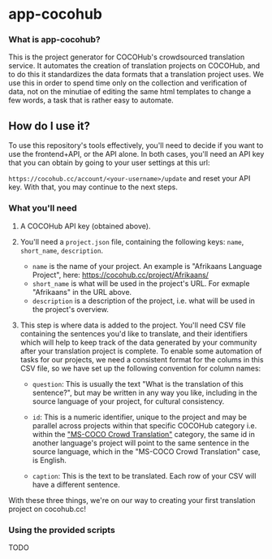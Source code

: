# app-cocohub

### What is app-cocohub?

This is the project generator for COCOHub's crowdsourced translation service. It automates the creation of translation
projects on COCOHub, and to do this it standardizes the data formats that a translation project uses. We use this in
order to spend time only on the collection and verification of data, not on the minutiae of editing the same html 
templates to change a few words, a task that is rather easy to automate.

## How do I use it?

To use this repository's tools effectively, you'll need to decide if you want to use the frontend+API, or the API 
alone. In both cases, you'll need an API key that you can obtain by going to your user settings at this url:

`https://cocohub.cc/account/<your-username>/update` and reset your API key. With that, you may continue to the next steps.

### What you'll need

1. A COCOHub API key (obtained above).

2. You'll need a `project.json` file, containing the following keys: `name`, `short_name`, `description`.
   + `name` is the name of your project. An example is "Afrikaans Language Project", here: https://cocohub.cc/project/Afrikaans/
   + `short_name` is what will be used in the project's URL. For exmaple "Afrikaans" in the URL above.
   + `description` is a description of the project, i.e. what will be used in the project's overview.

3. This step is where data is added to the project. You'll need CSV file containing the sentences you'd like to translate, 
   and their identifiers which will help to keep track of the data generated by your community after your 
   translation project is complete. To enable some automation of tasks for our projects, we need a consistent format for the 
   colums in this CSV file, so we have set up the following convention for column names:

   + `question`: This is usually the text "What is the <language> translation of this sentence?", but may be written
      in any way you like, including in the source language of your project, for cultural consistency.

   + `id`: This is a numeric identifier, unique to the project and may be parallel across projects within that specific
      COCOHub category i.e. within the ["MS-COCO Crowd Translation"](https://cocohub.cc/project/category/crowdtranslation/)
      category, the same id in another language's project will point to the same sentence in the source language, which in
      the "MS-COCO Crowd Translation" case, is English.

   + `caption`: This is the text to be translated. Each row of your CSV will have a different sentence.
 
 With these three things, we're on our way to creating your first translation project on cocohub.cc!
 
 ### Using the provided scripts
 TODO
